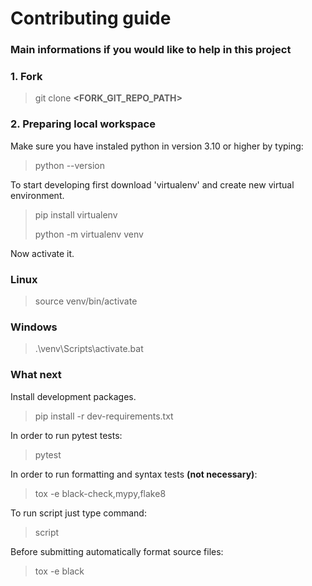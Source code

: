 # Contributing guide
### Main informations if you would like to help in this project

### 1. Fork
> git clone **<FORK_GIT_REPO_PATH>**

### 2. Preparing local workspace
Make sure you have instaled python in version 3.10 or higher by typing:
> python --version

To start developing first download 'virtualenv' and create new virtual environment.
> pip install virtualenv
> 
> python -m virtualenv venv

Now activate it.
### Linux
> source venv/bin/activate
### Windows
>.\venv\Scripts\activate.bat

### What next
Install development packages.
> pip install -r dev-requirements.txt

In order to run pytest tests:
> pytest

In order to run formatting and syntax tests **(not necessary)**:
> tox -e black-check,mypy,flake8

To run script just type command:
> script

Before submitting automatically format source files:
>tox -e black
